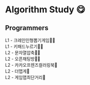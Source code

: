# Algorithm Study 😋
## Programmers
L1 - 크레인인형뽑기게임🧚🐌  
L1 - 키패드누르기🧚🐌  
L2 - 문자열압축🧚🐌  
L2 - 오픈채팅방🧚🐌   
L2 - 카카오프렌즈컬러링북🐌   
L2 - 더맵게🐌   
L2 - 게임맵최단거리🐌   
